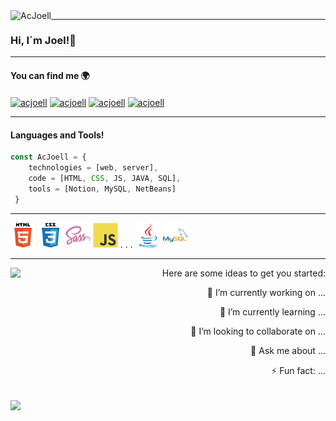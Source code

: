 <img align="left" src="https://komarev.com/ghpvc/?username=AcJoell&label=Profile%20views&color=0e75b6&style=flat" alt="AcJoell" />

____________________________________________________________________________

### Hi, I´m Joel!👋 
____________________________________________________________________________

#### You can find me 🌍

<a href="https://github.com/acjoell" target="blank"><img align="center" src="https://cdn.jsdelivr.net/npm/simple-icons@3.0.1/icons/github.svg" alt="acjoell" height="30" width="40" /></a>
<a href="https://instagram.com/acjoell" target="blank"><img align="center" src="https://cdn.jsdelivr.net/npm/simple-icons@3.0.1/icons/instagram.svg" alt="acjoell" height="30" width="40" /></a>
<a href="https://linkedin.com/in/acjoell" target="blank"><img align="center" src="https://cdn.jsdelivr.net/npm/simple-icons@3.0.1/icons/linkedin.svg" alt="acjoell" height="30" width="40" /></a>
<a href="https://twitter.com/acjoell" target="blank"><img align="center" src="https://cdn.jsdelivr.net/npm/simple-icons@3.0.1/icons/twitter.svg" alt="acjoell" height="30" width="40" /></a>

__________________________________________________________________________

#### Languages and Tools!

```js
const AcJoell = {
    technologies = [web, server],
    code = [HTML, CSS, JS, JAVA, SQL],
    tools = [Notion, MySQL, NetBeans]
 } 
```
__________________________________________________________________________

<p align="left">
    <img src="https://raw.githubusercontent.com/devicons/devicon/master/icons/html5/html5-original-wordmark.svg" alt="html5" width="40" height="40"/>
    <img src="https://raw.githubusercontent.com/devicons/devicon/master/icons/css3/css3-original-wordmark.svg" alt="css3" width="40" height="40"/>
    <img src="https://raw.githubusercontent.com/devicons/devicon/master/icons/sass/sass-original.svg" alt="sass" width="40" height="40"/> </a>
    <img src="https://raw.githubusercontent.com/devicons/devicon/master/icons/javascript/javascript-original.svg" alt="javascript" width="40" height="40"/>  . . .
    <img src="https://raw.githubusercontent.com/devicons/devicon/master/icons/java/java-original.svg" alt="java" width="40" height="40"/>
    <img src="https://raw.githubusercontent.com/devicons/devicon/master/icons/mysql/mysql-original-wordmark.svg" alt="mysql" width="40" height="40"/>
    <!--<img src="https://raw.githubusercontent.com/devicons/devicon/master/icons/mongodb/mongodb-original-wordmark.svg" alt="mongodb" width="40" height="40"/>-->
</p>

__________________________________________________________________________

<img src="https://images.pexels.com/photos/574073/pexels-photo-574073.jpeg?auto=compress&cs=tinysrgb&h=300&w=100%" align="left"/>
<p align="right"> Here are some ideas to get you started: </p>
    <p align="right">🔭 I’m currently working on ...</p>
    <p align="right">🌱 I’m currently learning ...</p>
    <p align="right">👯 I’m looking to collaborate on ...</p>
    <p align="right">💬 Ask me about ...</p>
    <p align="right">⚡ Fun fact: ...</p>
<br>
<!--

<code><img height="20" src="https://raw.githubusercontent.com/github/explore/80688e429a7d4ef2fca1e82350fe8e3517d3494d/topics/javascript/javascript.png"></code>
<code><img height="20" src="https://raw.githubusercontent.com/github/explore/80688e429a7d4ef2fca1e82350fe8e3517d3494d/topics/typescript/typescript.png"></code>
<code><img height="20" src="https://raw.githubusercontent.com/github/explore/80688e429a7d4ef2fca1e82350fe8e3517d3494d/topics/react/react.png"></code>

____________________________________________________________________________


<a href="https://github.com/anuraghazra/github-readme-stats">
  <img align="center" src="https://github-readme-stats.vercel.app/api?username=AcJoell&show_icons=true&include_all_commits=true&theme=material-palenight" alt="AcJoell's github stats" />
</a> 

-->
____________________________________________________________________________
<br>
<a href="https://github.com/AcJoell/github-readme-stats">
  <!-- Change the `github-readme-stats.anuraghazra1.vercel.app` to `github-readme-stats.vercel.app`  -->
  <img align="center" src="https://github-readme-stats.vercel.app/api/top-langs/?username=AcJoell&layout=compact&theme=material-palenight" />
</a>








